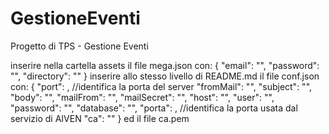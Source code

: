 # GestioneEventi
Progetto di TPS - Gestione Eventi

inserire nella cartella assets il file mega.json con:
    {
    "email": "",
    "password": "",
    "directory": ""
    }
inserire allo stesso livello di README.md il file conf.json con:
    {
        "port": , //identifica la porta del server
        "fromMail": "",
        "subject": "",
        "body": "",
        "mailFrom": "",
        "mailSecret": "",
        "host": "",
        "user": "",
        "password": "",
        "database": "",
        "porta": , //identifica la porta usata dal servizio di AIVEN
        "ca": ""
    }
ed il file ca.pem
